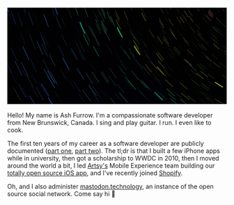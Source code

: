 ![Photo of a trail of stars, which has been colourized to resemble a rainbow](https://github.com/ashfurrow/ashfurrow/blob/main/background.jpg)

Hello! My name is Ash Furrow. I'm a compassionate software developer from New Brunswick, Canada. I sing and play guitar. I run. I even like to cook.

The first ten years of my career as a software developer are publicly documented ([part one](https://ashfurrow.com/blog/5-years-of-ios/), [part two](https://ashfurrow.com/blog/5-more-years-of-building-software/)). The tl;dr is that I built a few iPhone apps while in university, then got a scholarship to WWDC in 2010, then I moved around the world a bit, I led [Artsy's](https://www.artsy.net) Mobile Experience team building our [totally open source iOS app](https://github.com/artsy/eigen), and I've recently joined [Shopify](https://shopify.engineering/).

Oh, and I also administer [mastodon.technology](https://mastodon.technology/), an instance of the open source social network. Come say hi :wave:
